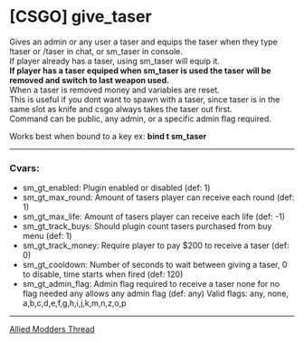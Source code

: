 # [CSGO] give_taser
Gives an admin or any user a taser and equips the taser when they type !taser or /taser in chat, or sm_taser in console.   
If player already has a taser, using sm_taser will equip it.  
**If player has a taser equiped when sm_taser is used the taser will be removed and switch to last weapon used.**  
When a taser is removed money and variables are reset.  
This is useful if you dont want to spawn with a taser, since taser is in the same slot as knife and csgo always takes the taser out first.  
Command can be public, any admin, or a specific admin flag required.  
   
Works best when bound to a key ex:  **bind t sm_taser**

---
### Cvars:  
* sm_gt_enabled: Plugin enabled or disabled (def: 1)
* sm_gt_max_round: Amount of tasers player can receive each round (def: 1)
* sm_gt_max_life: Amount of tasers player can receive each life (def: -1)
* sm_gt_track_buys: Should plugin count tasers purchased from buy menu (def: 1)
* sm_gt_track_money: Require player to pay $200 to receive a taser (def: 0)
* sm_gt_cooldown: Number of seconds to wait between giving a taser, 0 to disable, time starts when fired (def: 120)
* sm_gt_admin_flag: Admin flag required to receive a taser none for no flag needed any allows any admin flag (def: any)
Valid flags: any, none, a,b,c,d,e,f,g,h,i,j,k,m,n,z,o,p

---
[Allied Modders Thread](https://forums.alliedmods.net/showthread.php?t=286092 "Allied Modders Thread")